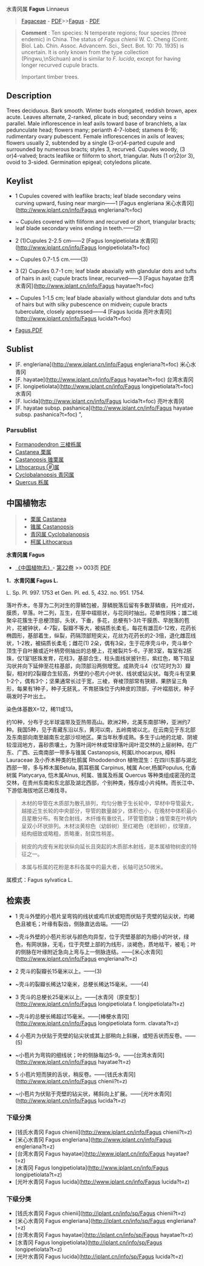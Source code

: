 水青冈属 **Fagus** Linnaeus

> [Fagaceae](http://www.iplant.cn/info/Fagaceae?t=foc) - [PDF](http://www.iplant.cn/foc/pdf/Fagaceae.pdf)>>[Fagus](http://www.iplant.cn/info/Fagus?t=foc) - [PDF](http://www.iplant.cn/foc/pdf/Fagus.pdf)

> **Comment** : 
> Ten species: N temperate regions; four species (three endemic) in China.
> The status of *Fagus chienii* W. C. Cheng (Contr. Biol. Lab. Chin. Assoc. Advancem. Sci., Sect. Bot. 10: 70. 1935) is uncertain. It is only known from the type collection (Pingwu,\nSichuan) and is similar to *F. lucida*, except for having longer recurved cupule bracts. 
> 
> Important timber trees.

## Description

Trees deciduous. Bark smooth. Winter buds elongated, reddish brown, apex acute. Leaves alternate, 2-ranked, plicate in bud; secondary veins ±  parallel. Male inflorescence in leaf axils toward base of branchlets, a lax pedunculate head; flowers many; perianth 4-7-lobed; stamens 8-16; rudimentary ovary pubescent. Female inflorescences in axils of leaves; flowers usually 2, subtended by a single (3-or)4-parted cupule and surrounded by numerous bracts; styles 3, recurved. Cupules woody, (3 or)4-valved; bracts leaflike or filiform to short, triangular. Nuts (1 or)2(or 3), ovoid to 3-sided. Germination epigeal; cotyledons plicate.

## Keylist

* 1 Cupules covered with leaflike bracts; leaf blade secondary veins curving upward, fusing near margin——1 [Fagus engleriana 米心水青冈](http://www.iplant.cn/info/Fagus engleriana?t=foc)
* ~ Cupules covered with filiform and recurved or short, triangular bracts; leaf blade secondary veins ending in teeth.——(2)

* 2 (1)Cupules 2-2.5 cm——2 [Fagus longipetiolata 水青冈](http://www.iplant.cn/info/Fagus longipetiolata?t=foc)
* ~ Cupules 0.7-1.5 cm.——(3)

* 3 (2) Cupules 0.7-1 cm; leaf blade abaxially with glandular dots and tufts of hairs in axil; cupule bracts linear, recurved——3 [Fagus hayatae 台湾水青冈](http://www.iplant.cn/info/Fagus hayatae?t=foc)
* ~ Cupules 1-1.5 cm; leaf blade abaxially without glandular dots and tufts of hairs but with silky pubescence on midvein; cupule bracts tuberculate, closely appressed——4 [Fagus lucida 亮叶水青冈](http://www.iplant.cn/info/Fagus lucida?t=foc)

* [Fagus.PDF](http://www.iplant.cn/foc/pdf/Fagus.pdf)

## Sublist

* [F.  engleriana](http://www.iplant.cn/info/Fagus engleriana?t=foc)
 米心水青冈
* [F.  hayatae](http://www.iplant.cn/info/Fagus hayatae?t=foc)
 台湾水青冈
* [F.  longipetiolata](http://www.iplant.cn/info/Fagus longipetiolata?t=foc)
 水青冈
* [F.  lucida](http://www.iplant.cn/info/Fagus lucida?t=foc)
 亮叶水青冈
* [F.  hayatae subsp. pashanica](http://www.iplant.cn/info/Fagus hayatae subsp. pashanica?t=foc) ",

### Parsublist

* [Formanodendron  三棱栎属](http://www.iplant.cn/info/Formanodendron?t=foc)
* [Castanea  栗属](http://www.iplant.cn/info/Castanea?t=foc)
* [Castanopsis  锥栗属](http://www.iplant.cn/info/Castanopsis?t=foc)
* [Lithocarpus  属](http://www.iplant.cn/info/Lithocarpus?t=foc)
* [Cyclobalanopsis  青冈属](http://www.iplant.cn/info/Cyclobalanopsis?t=foc)
* [Quercus  栎属](http://www.iplant.cn/info/Quercus?t=foc)

## 中国植物志

> * [栗属  Castanea](Castanea-栗属.md)
> * [锥属  Castanopsis](Castanopsis-锥属.md)
> * [青冈属  Cyclobalanopsis](http://www.iplant.cn/info/Cyclobalanopsis?t=z)
> * [柯属  Lithocarpus](http://www.iplant.cn/info/Lithocarpus?t=z)

**水青冈属 Fagus**

* [《中国植物志》](http://www.iplant.cn/frps)- [第22卷](http://www.iplant.cn/frps/vol/22) >> 003页 [PDF](http://www.iplant.cn/frps/pdf/22/003y.pdf)

**1．水青冈属 Fagus L.**

L. Sp. Pl. 997. 1753 et Gen. Pl. ed. 5, 432. no. 951. 1754.

落叶乔木，冬芽为二列对生的芽鳞包被，芽鳞脱落后留有多数芽鳞痕，托叶成对，膜质，早落。叶二列，互生，在芽中褶扇状，与花同时抽出。花单性同株；雄二岐聚伞花簇生于总梗顶部，头状，下垂，多花，总梗有1-3片干膜质、早脱落的苞片，花被钟状，4-7裂，裂瓣不等大，被绢质长柔毛，每花有雄蕊6-12枚，花药长椭圆形，基部着生，纵裂，药隔顶部短突尖，花丝为花药长的2-3倍，退化雌蕊线状，1-2枚，被绢质长柔毛；雌花(1) 2朵，偶有3朵，生于花序壳斗中，壳斗单个顶生于自叶腋或近叶柄旁侧抽出的总梗上，花被裂片5-6，子房3室，每室有2胚珠，仅1室1胚珠发育，花柱3，基部合生，柱头面线状披针形，紫红色，略下陷呈沟状并向下延伸至花柱基部，向顶部沿两侧增宽。成熟壳斗4（仅1花时为3）瓣裂，相对的2裂瓣合生较高，外壁的小苞片小叶状、线状或钻尖状。每壳斗有坚果1-2个，偶有3个；坚果通常长过于宽，三棱，脊棱顶部常有狭翅，果脐呈三角形，每果有1种子，种子无胚乳，不育胚珠位于内种皮的顶部，子叶褶扇状，种子萌发时子叶出土。

染色体基数X=12，稀11或13。

约10种，分布于北半球温带及亚热带高山。欧洲2种，北美东南部1种，亚洲约7种。我国5种，见于青藏东沿以东，黄河以南，五岭南坡以北，在云南见于东北部及东南部向南至越南东北部沙坝地区。果当年秋季成熟。多生于山地的北坡、阴坡较湿润地方，喜砂质壤土，为落叶阔叶林或常绿落叶阔叶混交林的上层树种。在广东、广西、云南南部一带多与锥属 Castanopsis, 柯属Lithocarpus, 樟科 Lauraceae 及小乔木种类的杜鹃属 Rhododendron 植物混生：在四川东部与湖北西部一带，多与桦木属Betula, 鹅耳枥属 Carpinus, 械属 Acer,杨属Populus, 化香树属 Platycarya, 恺木属Alnus, 柯属、锥属及栎属 Quercus 等种类组成密茂的混交林，在贵州东南和东北部及湖北西部，个别种类，残存成小片纯林。而长江中、下游低海拔地区已难找寻。

> 木材的导管在木质部为散孔排列，均匀分散于生长轮中，早材中导管最大，越接近生长轮的中央部分，导管的数量越少，体积也小，在晚材中体积最小且星散分布。有聚合射线，木纤维有重纹孔，环管管胞缺；维管束在叶柄内呈双小环状排列。木材淡黄棕色（幼龄树）至红褐色（老龄树），纹理直，结构细致或略粗，质略重，耐腐性稍差。

> 树皮的内皮有米粒状纵向延长且突起的木质部木射线，是本属植物树皮的特征之一。

> 本属与栎属的花粉是本科各属中的最大者，长轴可达50微米。

属模式：Fagus sylvatica L.

## 检索表

* 1 壳斗外壁的小苞片呈弯钩的线状或鸡爪状或短而伏贴于壳壁的钻尖状，均褐色且被毛；叶缘有裂齿，侧脉直达齿端。——(2)
* ~壳斗外壁的小苞片形状与颜色均异型，位于壳壁基部的为细小的叶状，绿色，有网状脉，无毛，位于壳壁上部的为线形，淡褐色，质地枯干，被毛；叶的侧脉在叶缘附近急向上弯与上一侧脉连结。——[米心水青冈](http://www.iplant.cn/info/Fagus engleriana?t=z)

* 2 壳斗的裂瓣长15毫米以上。——(3)
* ~壳斗的裂瓣长稀达12毫米，总梗长稀达15毫米。——(4)

* 3 壳斗的总梗长25毫米以上。——[水青冈（原变型）](http://www.iplant.cn/info/Fagus longipetiolata f. longipetiolata?t=z)

* ~壳斗的总梗长稀超过15毫米。——[棒梗水青冈](http://www.iplant.cn/info/Fagus longipetiolata form. clavata?t=z)

* 4 小苞片为伏贴于壳壁的钻尖状或其上部稍向上斜展，或短舌状而反卷。——(5)
* ~小苞片为弯钩的细线状；叶的侧脉每边5-9。——[台湾水青冈](http://www.iplant.cn/info/Fagus hayatae?t=z)

* 5 小苞片短而狭的舌状，稍反卷。——[钱氏水青冈](http://www.iplant.cn/info/Fagus chienii?t=z)

* ~小苞片为伏贴于壳壁的钻尖状，稀斜向上扩展。——[光叶水青冈](http://www.iplant.cn/info/Fagus lucida?t=z)

### 下级分类
* [钱氏水青冈  Fagus chienii](http://www.iplant.cn/info/Fagus chienii?t=z)
* [米心水青冈  Fagus engleriana](http://www.iplant.cn/info/Fagus engleriana?t=z)
* [台湾水青冈  Fagus hayatae](http://www.iplant.cn/info/Fagus hayatae?t=z)
* [水青冈  Fagus longipetiolata](http://www.iplant.cn/info/Fagus longipetiolata?t=z)
* [光叶水青冈  Fagus lucida](http://www.iplant.cn/info/Fagus lucida?t=z)

### 下级分类
* [钱氏水青冈  Fagus chienii](http://iplant.cn/info/sp/Fagus chienii?t=z)
* [米心水青冈  Fagus engleriana](http://iplant.cn/info/sp/Fagus engleriana?t=z)
* [台湾水青冈  Fagus hayatae](http://iplant.cn/info/sp/Fagus hayatae?t=z)
* [水青冈  Fagus longipetiolata](http://iplant.cn/info/sp/Fagus longipetiolata?t=z)
* [光叶水青冈  Fagus lucida](http://iplant.cn/info/sp/Fagus lucida?t=z)
